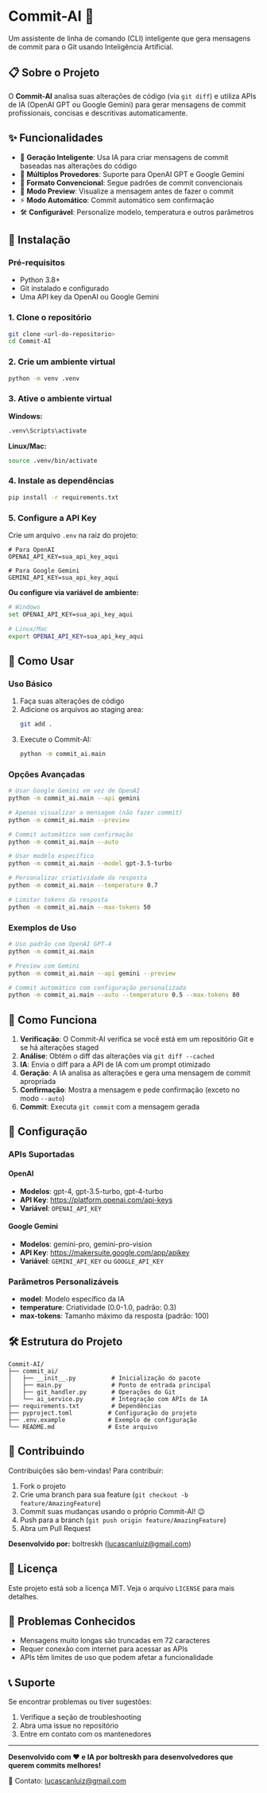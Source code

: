 # Commit-AI 🤖

Um assistente de linha de comando (CLI) inteligente que gera mensagens de commit para o Git usando Inteligência Artificial.

## 📋 Sobre o Projeto

O **Commit-AI** analisa suas alterações de código (via `git diff`) e utiliza APIs de IA (OpenAI GPT ou Google Gemini) para gerar mensagens de commit profissionais, concisas e descritivas automaticamente.

## ✨ Funcionalidades

- 🤖 **Geração Inteligente**: Usa IA para criar mensagens de commit baseadas nas alterações do código
- 🔄 **Múltiplos Provedores**: Suporte para OpenAI GPT e Google Gemini
- 🎯 **Formato Convencional**: Segue padrões de commit convencionais
- 👀 **Modo Preview**: Visualize a mensagem antes de fazer o commit
- ⚡ **Modo Automático**: Commit automático sem confirmação
- 🛠️ **Configurável**: Personalize modelo, temperatura e outros parâmetros

## 🚀 Instalação

### Pré-requisitos

- Python 3.8+
- Git instalado e configurado
- Uma API key da OpenAI ou Google Gemini

### 1. Clone o repositório

```bash
git clone <url-do-repositorio>
cd Commit-AI
```

### 2. Crie um ambiente virtual

```bash
python -m venv .venv
```

### 3. Ative o ambiente virtual

**Windows:**
```bash
.venv\Scripts\activate
```

**Linux/Mac:**
```bash
source .venv/bin/activate
```

### 4. Instale as dependências

```bash
pip install -r requirements.txt
```

### 5. Configure a API Key

Crie um arquivo `.env` na raiz do projeto:

```env
# Para OpenAI
OPENAI_API_KEY=sua_api_key_aqui

# Para Google Gemini
GEMINI_API_KEY=sua_api_key_aqui
```

**Ou configure via variável de ambiente:**

```bash
# Windows
set OPENAI_API_KEY=sua_api_key_aqui

# Linux/Mac
export OPENAI_API_KEY=sua_api_key_aqui
```

## 🎯 Como Usar

### Uso Básico

1. Faça suas alterações de código
2. Adicione os arquivos ao staging area:
   ```bash
   git add .
   ```
3. Execute o Commit-AI:
   ```bash
   python -m commit_ai.main
   ```

### Opções Avançadas

```bash
# Usar Google Gemini em vez de OpenAI
python -m commit_ai.main --api gemini

# Apenas visualizar a mensagem (não fazer commit)
python -m commit_ai.main --preview

# Commit automático sem confirmação
python -m commit_ai.main --auto

# Usar modelo específico
python -m commit_ai.main --model gpt-3.5-turbo

# Personalizar criatividade da resposta
python -m commit_ai.main --temperature 0.7

# Limitar tokens da resposta
python -m commit_ai.main --max-tokens 50
```

### Exemplos de Uso

```bash
# Uso padrão com OpenAI GPT-4
python -m commit_ai.main

# Preview com Gemini
python -m commit_ai.main --api gemini --preview

# Commit automático com configuração personalizada
python -m commit_ai.main --auto --temperature 0.5 --max-tokens 80
```

## 📖 Como Funciona

1. **Verificação**: O Commit-AI verifica se você está em um repositório Git e se há alterações staged
2. **Análise**: Obtém o diff das alterações via `git diff --cached`
3. **IA**: Envia o diff para a API de IA com um prompt otimizado
4. **Geração**: A IA analisa as alterações e gera uma mensagem de commit apropriada
5. **Confirmação**: Mostra a mensagem e pede confirmação (exceto no modo `--auto`)
6. **Commit**: Executa `git commit` com a mensagem gerada

## 🔧 Configuração

### APIs Suportadas

#### OpenAI
- **Modelos**: gpt-4, gpt-3.5-turbo, gpt-4-turbo
- **API Key**: https://platform.openai.com/api-keys
- **Variável**: `OPENAI_API_KEY`

#### Google Gemini
- **Modelos**: gemini-pro, gemini-pro-vision
- **API Key**: https://makersuite.google.com/app/apikey
- **Variável**: `GEMINI_API_KEY` ou `GOOGLE_API_KEY`

### Parâmetros Personalizáveis

- **model**: Modelo específico da IA
- **temperature**: Criatividade (0.0-1.0, padrão: 0.3)
- **max-tokens**: Tamanho máximo da resposta (padrão: 100)

## 🛠️ Estrutura do Projeto

```
Commit-AI/
├── commit_ai/
│   ├── __init__.py          # Inicialização do pacote
│   ├── main.py              # Ponto de entrada principal
│   ├── git_handler.py       # Operações do Git
│   └── ai_service.py        # Integração com APIs de IA
├── requirements.txt         # Dependências
├── pyproject.toml          # Configuração do projeto
├── .env.example            # Exemplo de configuração
└── README.md               # Este arquivo
```

## 🤝 Contribuindo

Contribuições são bem-vindas! Para contribuir:

1. Fork o projeto
2. Crie uma branch para sua feature (`git checkout -b feature/AmazingFeature`)
3. Commit suas mudanças usando o próprio Commit-AI! 😉
4. Push para a branch (`git push origin feature/AmazingFeature`)
5. Abra um Pull Request

**Desenvolvido por:** boltreskh (lucascanluiz@gmail.com)

## 📝 Licença

Este projeto está sob a licença MIT. Veja o arquivo `LICENSE` para mais detalhes.

## 🐛 Problemas Conhecidos

- Mensagens muito longas são truncadas em 72 caracteres
- Requer conexão com internet para acessar as APIs
- APIs têm limites de uso que podem afetar a funcionalidade

## 📞 Suporte

Se encontrar problemas ou tiver sugestões:
1. Verifique a seção de troubleshooting
2. Abra uma issue no repositório
3. Entre em contato com os mantenedores

---

**Desenvolvido com ❤️ e IA por boltreskh para desenvolvedores que querem commits melhores!**

📧 Contato: lucascanluiz@gmail.com
